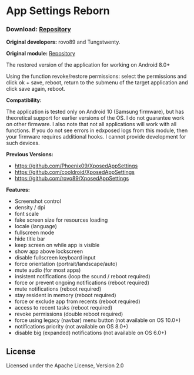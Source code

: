 App Settings Reborn
===========

### Download: [Repository](https://repo.xposed.info/module/ru.bluecat.android.xposed.mods.appsettings)

**Original developers:** rovo89 and Tungstwenty.

**Original module:** [Repository](https://repo.xposed.info/module/de.robv.android.xposed.mods.appsettings)

The restored version of the application for working on Android 8.0+

Using the function revoke/restore permissions: select the permissions and click ok + save, reboot, return to the submenu of the target application and click save again, reboot.

**Compatibility:**

The application is tested only on Android 10 (Samsung firmware), but has theoretical support for earlier versions of the OS. I do not guarantee work on other firmware. I also note that not all applications will work with all functions.
If you do not see errors in edxposed logs from this module, then your firmware requires additional hooks. I cannot provide development for such devices.

**Previous Versions:**
- https://github.com/Phoenix09/XposedAppSettings
- https://github.com/cooldroid/XposedAppSettings
- https://github.com/rovo89/XposedAppSettings

**Features:**
- Screenshot control
- density / dpi
- font scale
- fake screen size for resources loading
- locale (language)
- fullscreen mode
- hide title bar
- keep screen on while app is visible
- show app above lockscreen
- disable fullscreen keyboard input
- force orientation (portrait/landscape/auto)
- mute audio (for most apps)
- insistent notifications (loop the sound / reboot required)
- force or prevent ongoing notifications (reboot required)
- mute notifications (reboot required)
- stay resident in memory (reboot required)
- force or exclude app from recents (reboot required)
- access to recent tasks (reboot required)
- revoke permissions (double reboot required)
- force using legacy (navbar) menu button (not available on OS 10.0+)
- notifications priority (not available on OS 8.0+)
- disable big (expanded) notifications (not available on OS 6.0+)

License
-------

Licensed under the Apache License, Version 2.0
